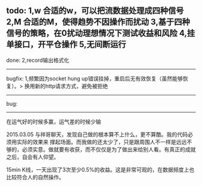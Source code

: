 todo:
1,w 合适的w，可以把流数据处理成四种信号
2,M 合适的M，使得趋势不因操作而扰动
3,基于四种信号的策略，在0扰动理想情况下测试收益和风险
4,挂单接口，开平仓操作
5,无间断运行
----------------
done:
2,record输出格式化

----------------
bugfix:
1,频繁因为socket hung up错误挂掉，重启后无有效恢复（虽然能够恢复）。> 换用新的http请求方式，避免被拒绝

----------------
bug:

----------------
在运气好的时候多赢，运气差的时候少输

2015.03.05 与祥哥聊天，发现自己做的根本算不上什么，更不算酷。我的代码必须用实际的效果来
撑起场面。而我做的还太少了，只是跟周围人不一样是远远不够的，必须实意。做就要有收获，而不仅仅是为了做出来给别人看。有真正的成就之后，自会有人仰望。

15min K线，一天出现了3次至少0.5%的收益。这是非常可观的，在数据频度上也比较符合人的自然操作。
